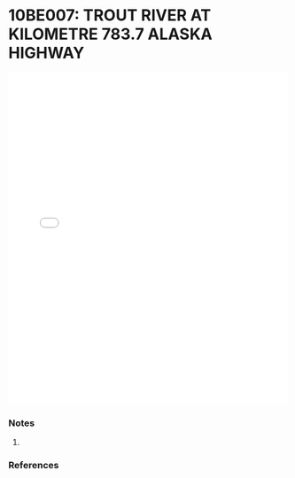 # 10BE007: TROUT RIVER AT KILOMETRE 783.7 ALASKA HIGHWAY

<iframe src="/distribution_estimation/_static/stations/10BE007_fdc.html" width="100%" height="600" frameborder="0"></iframe>

### Notes
1. 

### References

